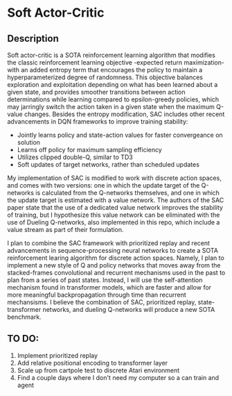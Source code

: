 
# Soft Actor-Critic

## Description
Soft actor-critic is a SOTA reinforcement learning algorithm that modifies the classic reinforcement learning objective -expected return maximization- with an added entropy term that encourages the policy to maintain a hyperparameterized degree of randomness. This objective balances exploration and exploitation depending on what has been learned about a given state, and provides smoother transitions between action determinations while learning compared to epsilon-greedy policies, which may jarringly switch the action taken in a given state when the maximum Q-value changes. Besides the entropy modification, SAC includes other recent advancements in DQN frameworks to improve training stability:

* Jointly learns policy and state-action values for faster convergeance on solution
* Learns off policy for maximum sampling efficiency
* Utilizes clipped double-Q, similar to TD3
* Soft updates of target networks, rather than scheduled updates

My implementation of SAC is modified to work with discrete action spaces, and comes with two versions: one in which the update target of the Q-networks is calculated from the Q-networks themselves, and one in which the update target is estimated with a value network. The authors of the SAC paper state that the use of a dedicated value network improves the stability of training, but I hypothesize this value network can be eliminated with the use of Dueling Q-networks, also implemented in this repo, which include a value stream as part of their formulation. 

I plan to combine the SAC framework with prioritized replay and recent advancements in sequence-processing neural networks to create a SOTA reinforcement learing algorithm for discrete action spaces. Namely, I plan to implement a new style of Q and policy networks that moves away from the stacked-frames convolutional and recurrent mechanisms used in the past to plan from a series of past states. Instead, I will use the self-attention mechanism found in transformer models, which are faster and allow for more meaningful backpropagation through time than recurrent mechansisms. I believe the combination of SAC, prioritized replay, state-transformer networks, and dueling Q-networks will produce a new SOTA benchmark.

## TO DO:

1. Implement prioritized replay
2. Add relative positional encoding to transformer layer
3. Scale up from cartpole test to discrete Atari environment
4. Find a couple days where I don't need my computer so a can train and agent

